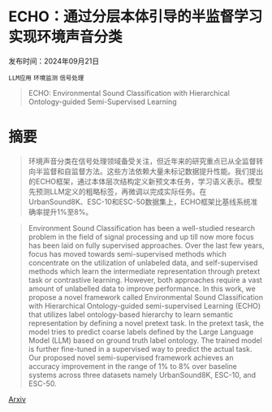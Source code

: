 # ECHO：通过分层本体引导的半监督学习实现环境声音分类

发布时间：2024年09月21日

`LLM应用` `环境监测` `信号处理`

> ECHO: Environmental Sound Classification with Hierarchical Ontology-guided Semi-Supervised Learning

# 摘要

> 环境声音分类在信号处理领域备受关注，但近年来的研究重点已从全监督转向半监督和自监督方法。这些方法依赖大量未标记数据提升性能。我们提出的ECHO框架，通过本体层次结构定义新预文本任务，学习语义表示。模型先预测LLM定义的粗略标签，再微调以完成实际任务。在UrbanSound8K、ESC-10和ESC-50数据集上，ECHO框架比基线系统准确率提升1%至8%。

> Environment Sound Classification has been a well-studied research problem in the field of signal processing and up till now more focus has been laid on fully supervised approaches. Over the last few years, focus has moved towards semi-supervised methods which concentrate on the utilization of unlabeled data, and self-supervised methods which learn the intermediate representation through pretext task or contrastive learning. However, both approaches require a vast amount of unlabelled data to improve performance. In this work, we propose a novel framework called Environmental Sound Classification with Hierarchical Ontology-guided semi-supervised Learning (ECHO) that utilizes label ontology-based hierarchy to learn semantic representation by defining a novel pretext task. In the pretext task, the model tries to predict coarse labels defined by the Large Language Model (LLM) based on ground truth label ontology. The trained model is further fine-tuned in a supervised way to predict the actual task. Our proposed novel semi-supervised framework achieves an accuracy improvement in the range of 1\% to 8\% over baseline systems across three datasets namely UrbanSound8K, ESC-10, and ESC-50.

[Arxiv](https://arxiv.org/abs/2409.14043)